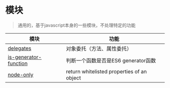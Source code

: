 # 模块

> 通用的，基于javascript本身的一些模块，不处理特定的功能

模块                                                                       | 功能
------------------------------------------------------------------------ | ------------------------------------------
[delegates](https://github.com/tj/node-delegates)                        | 对象委托（方法、属性委托）
[is-generator-function](https://github.com/ljharb/is-generator-function) | 判断一个函数是否是ES6 generator函数
[node-only](https://github.com/tj/node-only)                             | return whitelisted properties of an object
